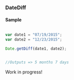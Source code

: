 ### DateDiff


#### Sample 

```js

var date1 = "07/19/2015";
var date2 = "12/23/2015";

Date.getDiff(date1, date2);


//Outputs => 5 months 7 days
```

Work in progress!